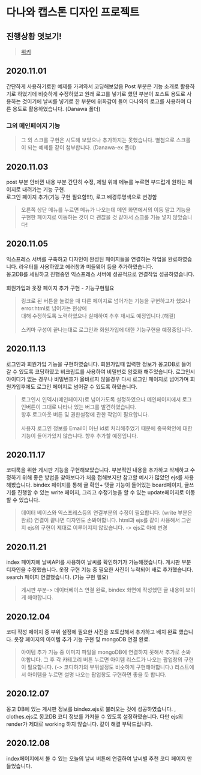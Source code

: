 # 다나와 캡스톤 디자인 프로젝트

## 진행상황 엿보기! 
> [위키](https://github.com/Leeharin115/dnw2020/wiki/1.-%ED%99%9C%EB%8F%99-%EB%82%B4%EC%97%AD)

## 2020.11.01 


간단하게 사용하기로한 예제를 가져와서 코딩해보았음 Post 부분은 기능 소개로 활용하기로 하였기에 비슷하게 수정하였고 원래 로고를 넣기로 했던 부분이 포스트 용도로 사용하는 것이기에 날씨를 넣기로 한 부분에 위화감이 들어 다나와의 로고를 사용하여 다른 용도로 활용하였습니다. (Danawa 폴더)


### 그외 메인페이지 기능
 
>그 외 스크롤 구현은 시도해 보았으나 추가하지는 못했습니다. 별첨으로 스크롤이  되는 예제를 같이 첨부합니다. (Danawa-ex 폴더) 

## 2020.11.03
post 부분 안바뀐 내용 부분 간단히 수정, 제일 위에 메뉴를 누르면 부드럽게 원하는 페이지로 내려가는 기능 구현.<br>
로그인 페이지 추가(기능 구현 필요함!!!), 로고 배경투명색으로 변경함

> 오른쪽 상단 메뉴를 누르면 메뉴가 나오는데 메인 화면에서의 이동 말고 기능을 구현한 페이지로 이동하는 것이 더 괜찮을 것 같아서 스크롤 기능 넣지 않았습니다!


## 2020.11.05

익스프레스 서버를 구축하고 디자인이 완성된 페이지들을 연결하는 작업을 완료하였습니다. 라우터를 사용하였고 에러창과 미들웨어 등을 추가하였습니다.  
몽고DB를 세팅하고 진행중인 익스프레스 서버에 성공적으로 연결작업 성공하였습니다.
<br><br>회원가입과 옷장 페이지 추가 구현 - 기능구현필요

> 링크로 된 버튼을 눌렀을 때 다른 페이지로 넘어가는 기능을 구현하고자 했으나 error.html로 넘어가는 현상에<br>
  대해 수정하도록 노력하였으나 실패하여 추후 재시도 예정입니다.(해결)<br><br>
> 스키마 구성이 끝나는대로 로그인과 회원가입에 대한 기능구현을 예정중입니다.

## 2020.11.13

로그인과 회원가입 기능을 구현하였습니다. 회원가입때 입력한 정보가 몽고DB로 들어갈 수 있도록 코딩하였고 비크립트를 사용하여 비밀번호 암호화 해주었습니다.
로그인시 아이디가 없는 경우나 비밀번호가 올바르지 않을경우 다시 로그인 페이지로 넘어가며 회원가입후에도 로그인 페이지로 넘어갈 수 있도록 하였습니다.

> 로그인시 인덱시(메인페이지)로 넘어가도록 설정하였으나 메인페이지에서 로그인버튼이 그대로 나타나 있는 버그를 발견하였습니다.<br> 향후 로그아웃 버튼 및 권한설정에 관한 
작업이 필요합니다.<br><br>
> 사용자 로그인 정보를 Email이 아닌 id로 처리해주었기 때문에 중복확인에 대한 기능이 들어가있지 않습니다. 향후 추가할 예정입니다.


## 2020.11.17

코디룩을 위한 게시판 기능을 구현해보았습니다. 부분적인 내용을 추가하고 삭제하고 수정하기 위해 좋은 방법을 찾아보다가 처음 접해보지만 참고할 예시가 많았던 ejs를 사용해봤습니다.
bindex 페이지를 통해 글 확인+ 댓글 기능이 들어있는 board페이지, 글쓰기를 진행할 수 있는 write 페이지, 그리고 수정기능을 할 수 있는 update페이지로 이동할 수 있습니다.

> 데이터 베이스와 익스프레스등의 연결부분의 수정이 필요합니다. (write 부분은 완료)
> 연결이 끝나면 디자인도 손봐야합니다.
> html과 ejs를 같이 사용해서 그런지 ejs의 구현이 제대로 이루어지지 않았습니다. -> ejs로 아예 변경

## 2020.11.21

index 페이지에 날씨API를 사용하여 날씨를 확인하기가 가능해졌습니다. 게시판 부분 디자인을 수정했습니다. 옷장 구현 기능 중 필요한 사진이 누락되어 새로 추가했습니다.
search 페이지 연결했습니다. (기능 구현 필요)

> 게시판 부분-> 데이터베이스 연결 완료, bindex 화면에 작성했던 글 내용이 보이게 해야합니다.

## 2020.12.04

코디 작성 페이지 중 부위 설정에 필요한 사진을 포토샵해서 추가하고 배치 완료 했습니다.
옷장 페이지의 아이템 추가 기능 구현 및 mongoDB 연결 완료.

> 아이템 추가 기능 중 이미지 파일을 mongoDB에 연결하지 못해서 추가로 손봐야합니다.
> 그 후 각 카테고리 버튼 누르면 아이템 리스트가 나오는 팝업창의 구현이 필요합니다. (-> 코디하기의 부위설정도 비슷하게 구현해야합니다.)
> 리스트에서 아이템을 누르면 설명 나오는 팝업창도 구현하면 좋을 듯 합니다.

## 2020.12.07

몽고 DB에 있는 게시판 정보를 bindex.ejs로 불러오는 것에 성공하였습니다. , clothes.ejs로 몽고DB 코디 정보를 가져올 수 있도록 설정하였습니다.
다만 ejs의 render가 제대로 working 하지 않습니다. 같이 해결 부탁드립니다.

## 2020.12.08

index페이지에서 볼 수 있는 오늘의 날씨 버튼에 연결하여 날씨별 추천 코디 페이지 만들었습니다. 

